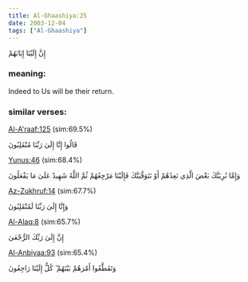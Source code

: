 ```yaml
---
title: Al-Ghaashiya:25
date: 2003-12-04
tags: ["Al-Ghaashiya"]
---
```

إِنَّ إِلَيْنَا إِيَابَهُمْ
### meaning: 
Indeed to Us will be their return.
### similar verses: 

[Al-A'raaf:125](/7/125) (sim:69.5%)

قَالُوا إِنَّا إِلَىٰ رَبِّنَا مُنْقَلِبُونَ

[Yunus:46](/10/46) (sim:68.4%)

وَإِمَّا نُرِيَنَّكَ بَعْضَ الَّذِي نَعِدُهُمْ أَوْ نَتَوَفَّيَنَّكَ فَإِلَيْنَا مَرْجِعُهُمْ ثُمَّ اللَّهُ شَهِيدٌ عَلَىٰ مَا يَفْعَلُونَ

[Az-Zukhruf:14](/43/14) (sim:67.7%)

وَإِنَّا إِلَىٰ رَبِّنَا لَمُنْقَلِبُونَ

[Al-Alaq:8](/96/8) (sim:65.7%)

إِنَّ إِلَىٰ رَبِّكَ الرُّجْعَىٰ

[Al-Anbiyaa:93](/21/93) (sim:65.4%)

وَتَقَطَّعُوا أَمْرَهُمْ بَيْنَهُمْ ۖ كُلٌّ إِلَيْنَا رَاجِعُونَ
